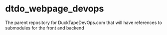 # dtdo_webpage_devops
The parent repository for DuckTapeDevOps.com that will have references to submodules for the front and backend

